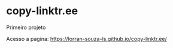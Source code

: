 # copy-linktr.ee
Primeiro projeto


Acesso a pagina: https://lorran-souza-ls.github.io/copy-linktr.ee/
